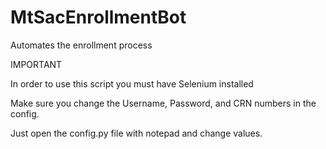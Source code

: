 # MtSacEnrollmentBot
<p> Automates the enrollment process </p>
<p> IMPORTANT</p>
<p> In order to use this script you must have Selenium installed </p>
<p>Make sure you change the Username, Password, and CRN numbers in the config. </p>
<p>Just open the config.py file with notepad and change values.</p>
